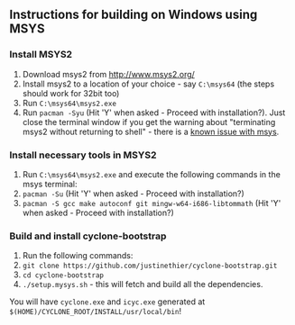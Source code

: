 Instructions for building on Windows using MSYS
-----------------------------------------------

### Install MSYS2
1. Download msys2 from http://www.msys2.org/
2. Install msys2 to a location of your choice - say `C:\msys64` (the steps should work for 32bit too)
3. Run `C:\msys64\msys2.exe`
4. Run `pacman -Syu` (Hit 'Y' when asked - Proceed with installation?). Just close the terminal window if you get the warning about "terminating msys2 without returning to shell" - there is a [known issue with msys](https://github.com/StephanTLavavej/mingw-distro/issues/20).

### Install necessary tools in MSYS2
1. Run `C:\msys64\msys2.exe` and execute the following commands in the msys terminal:
2. `pacman -Su` (Hit 'Y' when asked - Proceed with installation?)
3. `pacman -S gcc make autoconf git mingw-w64-i686-libtommath` (Hit 'Y' when asked - Proceed with installation?)

### Build and install cyclone-bootstrap
1. Run the following commands:
2. `git clone https://github.com/justinethier/cyclone-bootstrap.git`
3. `cd cyclone-bootstrap`
4. `./setup.mysys.sh` - this will fetch and build all the dependencies.

You will have `cyclone.exe` and `icyc.exe` generated at `$(HOME)/CYCLONE_ROOT/INSTALL/usr/local/bin`!
